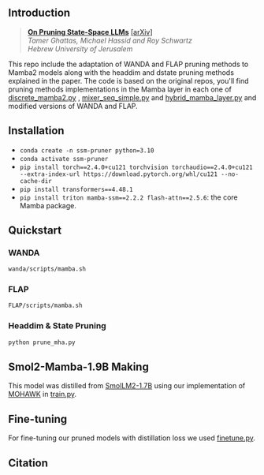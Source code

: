 


## Introduction
  
> **[On Pruning State-Space LLMs]()** [[arXiv]]()   
> *Tamer Ghattas, Michael Hassid and Roy Schwartz*   
> *Hebrew University of Jerusalem*  

This repo include the adaptation of WANDA and FLAP pruning methods to Mamba2 models along with the headdim and dstate pruning methods explained in the paper.
The code is based on the original repos, you'll find pruning methods implementations in the Mamba layer in each one of [discrete_mamba2.py](phi_mamba/modules/mixers/discrete_mamba2.py) , [mixer_seq_simple.py](original_mamba/mamba_ssm/models/mixer_seq_simple.py) and [hybrid_mamba_layer.py](MambaInLlama/mamba2/hybrid_mamba_layer.py) and modified versions of WANDA and FLAP.

## Installation
- `conda create -n ssm-pruner python=3.10`
- `conda activate ssm-pruner`
- `pip install torch==2.4.0+cu121 torchvision torchaudio==2.4.0+cu121 --extra-index-url https://download.pytorch.org/whl/cu121 --no-cache-dir`
- `pip install transformers==4.48.1`
- `pip install triton mamba-ssm==2.2.2 flash-attn==2.5.6`: the core Mamba package.

## Quickstart

### WANDA

```bash
wanda/scripts/mamba.sh
```

### FLAP

```bash
FLAP/scripts/mamba.sh
```

### Headdim & State Pruning

```bash
python prune_mha.py
```



## Smol2-Mamba-1.9B Making
This model was distilled from [SmolLM2-1.7B](https://huggingface.co/HuggingFaceTB/SmolLM2-1.7B) using our implementation of [MOHAWK](https://goombalab.github.io/blog/2024/distillation-part1-mohawk/) in [train.py](phi_mamba/train.py).

## Fine-tuning
For fine-tuning our pruned models with distillation loss we used [finetune.py](phi_mamba/finetune.py).

## Citation

```bibtex

```
